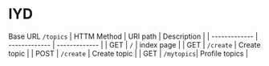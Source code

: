 # IYD
Base URL `/topics`
| HTTM Method   |  URI path     |  Description  | 
| ------------- | ------------- | ------------- | 
| GET | `/` | index page |
| GET | `/create` | Create topic |
| POST | `/create` | Create topic |
| GET | `/mytopics`| Profile topics |

